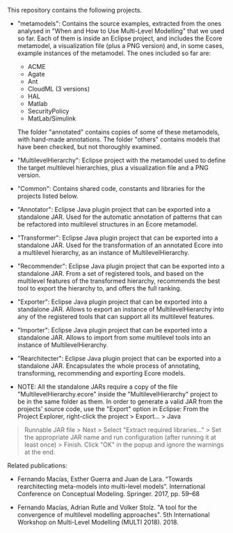 This repository contains the following projects.

- "metamodels": Contains the source examples, extracted from the ones
analysed in "When and How to Use Multi-Level Modelling" that we used
so far. Each of them is inside an Eclipse project, and includes the
Ecore metamodel, a visualization file (plus a PNG version) and, in
some cases, example instances of the metamodel. The ones included so
far are:

  - ACME
  - Agate
  - Ant
  - CloudML (3 versions)
  - HAL
  - Matlab
  - SecurityPolicy
  - MatLab/Simulink 

  The folder "annotated" contains copies of some of these metamodels,
  with hand-made annotations.
  The folder "others" contains models that have been checked, but not
  thoroughly examined.

- "MultilevelHierarchy": Eclipse project with the metamodel used to
define the target multilevel hierarchies, plus a visualization file
and a PNG version.

- "Common": Contains shared code, constants and libraries for the
projects listed below.

- "Annotator": Eclipse Java plugin project that can be exported into
a standalone JAR. Used for the automatic annotation of patterns that
can be refactored into multilevel structures in an Ecore metamodel.

- "Transformer": Eclipse Java plugin project that can be exported
into a standalone JAR. Used for the transformation of an annotated
Ecore into a multilevel hierarchy, as an instance of
MultilevelHierarchy.

- "Recommender": Eclipse Java plugin project that can be exported
into a standalone JAR. From a set of registered tools, and based on
the multilevel features of the transformed hierarchy, recommends the
best tool to export the hierarchy to, and offers the full ranking.

- "Exporter": Eclipse Java plugin project that can be exported into a
standalone JAR. Allows to export an instance of MultilevelHierarchy
into any of the registered tools that can support all its multilevel
features.

- "Importer": Eclipse Java plugin project that can be exported into a
standalone JAR. Allows to import from some multilevel tools into an
instance of MultilevelHierarchy.

- "Rearchitecter": Eclipse Java plugin project that can be exported
into a standalone JAR. Encapsulates the whole process of annotating,
transforming, recommending and exporting Ecore models.

* NOTE: All the standalone JARs require a copy of the file
"MultilevelHierarchy.ecore" inside the "MultilevelHierarchy" project
to be in the same folder as them. In order to generate a valid JAR
from the projects' source code, use the "Export" option in Eclipse:
From the Project Explorer, right-click the project > Export... > Java
> Runnable JAR file > Next > Select "Extract required libraries..." >
Set the appropriate JAR name and run configuration (after running it
at least once) > Finish. Click "OK" in the popup and ignore the
warnings at the end.


Related publications:

- Fernando Macías, Esther Guerra and Juan de Lara. “Towards
rearchitecting meta-models into multi-level models”. International
Conference on Conceptual Modeling. Springer. 2017, pp. 59–68

- Fernando Macías, Adrian Rutle and Volker Stolz. "A tool for the
convergence of multilevel modelling approaches". 5th International
Workshop on Multi-Level Modelling (MULTI 2018). 2018.